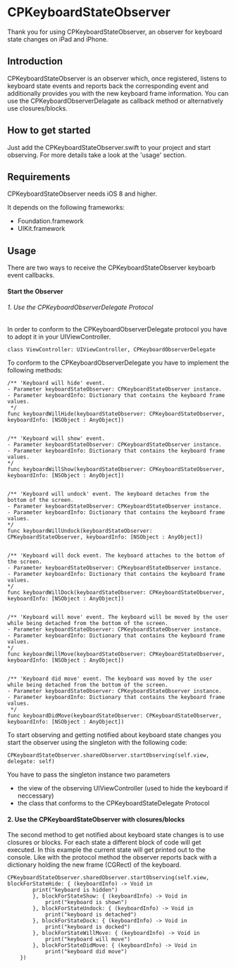 # CPKeyboardStateObserver
Thank you for using CPKeyboardStateObserver, an observer for keyboard state changes on iPad and iPhone.

## Introduction
CPKeyboardStateObserver is an observer which, once registered, listens to keyboard state events and reports back the corresponding event and additionally provides you with the new keyboard frame information.
You can use the CPKeyboardObserverDelagate as callback method or alternatively use closures/blocks.

## How to get started
Just add the CPKeyboardStateObserver.swift to your project and start observing.
For more details take a look at the 'usage' section.

## Requirements
CPKeyboardStateObserver needs iOS 8 and higher.

It depends on the following frameworks:

* Foundation.framework
* UIKit.framework

## Usage

There are two ways to receive the CPKeyboardStateObserver keyboarb event callbacks.

#### Start the Observer

###### 1. Use the CPKeyboardObserverDelegate Protocol

In order to conform to the CPKeyboardObserverDelegate protocol you have to adopt it in your UIViewController.

	class ViewController: UIViewController, CPKeyboardObserverDelegate

To conform to the CPKeyboardObserverDelegate you have to implement the following methods:

	
	/** 'Keyboard will hide' event.
    - Parameter keyboardStateObserver: CPKeyboardStateObserver instance.
    - Parameter keyboardInfo: Dictionary that contains the keyboard frame values.
     */
    func keyboardWillHide(keyboardStateObserver: CPKeyboardStateObserver, keyboardInfo: [NSObject : AnyObject])
    

    /** 'Keyboard will show' event.
    - Parameter keyboardStateObserver: CPKeyboardStateObserver instance.
    - Parameter keyboardInfo: Dictionary that contains the keyboard frame values.
    */
    func keyboardWillShow(keyboardStateObserver: CPKeyboardStateObserver, keyboardInfo: [NSObject : AnyObject])
    
    
    /** 'Keyboard will undock' event. The keyboard detaches from the bottom of the screen.
    - Parameter keyboardStateObserver: CPKeyboardStateObserver instance.
    - Parameter keyboardInfo: Dictionary that contains the keyboard frame values.
    */
    func keyboardWillUndock(keyboardStateObserver: CPKeyboardStateObserver, keyboardInfo: [NSObject : AnyObject])
    
    
    /** 'Keyboard will dock event. The keyboard attaches to the bottom of the screen.
    - Parameter keyboardStateObserver: CPKeyboardStateObserver instance.
    - Parameter keyboardInfo: Dictionary that contains the keyboard frame values.
    */
    func keyboardWillDock(keyboardStateObserver: CPKeyboardStateObserver, keyboardInfo: [NSObject : AnyObject])
    
    
    /** 'Keyboard will move' event. The keyboard will be moved by the user while being detached from the bottom of the screen.
    - Parameter keyboardStateObserver: CPKeyboardStateObserver instance.
    - Parameter keyboardInfo: Dictionary that contains the keyboard frame values.
    */
    func keyboardWillMove(keyboardStateObserver: CPKeyboardStateObserver, keyboardInfo: [NSObject : AnyObject])
    
    
    /** 'Keyboard did move' event. The keyboard was moved by the user while being detached from the bottom of the screen.
    - Parameter keyboardStateObserver: CPKeyboardStateObserver instance.
    - Parameter keyboardInfo: Dictionary that contains the keyboard frame values.
     */
    func keyboardDidMove(keyboardStateObserver: CPKeyboardStateObserver, keyboardInfo: [NSObject : AnyObject])


To start observing and getting notified about keyboard state changes you start the observer using the singleton with the following code:
        
	CPKeyboardStateObserver.sharedObserver.startObserving(self.view, delegate: self)

You have to pass the singleton instance two parameters

- the view of the observing UIViewController (used to hide the keyboard if neccessary)
- the class that conforms to the CPKeyboardStateDelegate Protocol




#### 2. Use the CPKeyboardStateObserver with closures/blocks
	
The second method to get notified about keyboard state changes is to use closures or blocks.
For each state a different block of code will get executed. In this example the current state will get printed out to the console.
Like with the protocol method the observer reports back with a dictionary holding the new frame (CGRect) of the keyboard.

	CPKeyboardStateObserver.sharedObserver.startObserving(self.view, blockForStateHide: { (keyboardInfo) -> Void in
            print("keyboard is hidden")
            }, blockForStateShow: { (keyboardInfo) -> Void in
                print("keyboard is shown")
            }, blockForStateUndock: { (keyboardInfo) -> Void in
                print("keyboard is detached")
            }, blockForStateDock: { (keyboardInfo) -> Void in
                print("keyboard is docked")
            }, blockForStateWillMove: { (keyboardInfo) -> Void in
                print("keyboard will move")
            }, blockForStateDidMove: { (keyboardInfo) -> Void in
                print("keyboard did move")
        })